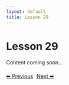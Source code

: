 ```yaml
---
layout: default
title: Lesson 29
---
```


# Lesson 29

Content coming soon...

<div style="margin-top: 20px;">
<a href="/docs/Advanced/Lessons/lesson_28.md" style="margin-right: 10px;">⬅ Previous</a><a href="/docs/Advanced/Lessons/lesson_30.md">Next ➡</a>
</div>
